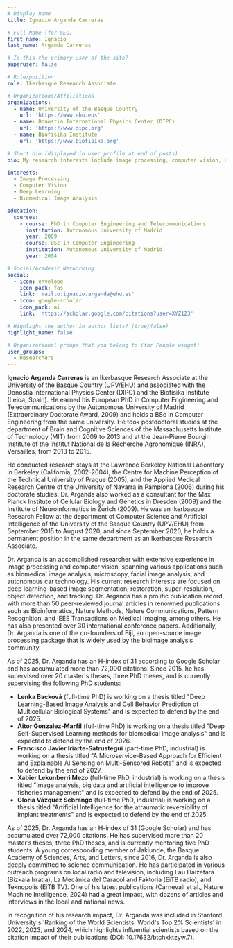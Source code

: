 ```yaml
---
# Display name
title: Ignacio Arganda Carreras

# Full Name (for SEO)
first_name: Ignacio  
last_name: Arganda Carreras

# Is this the primary user of the site?
superuser: false

# Role/position
role: Ikerbasque Research Associate

# Organizations/Affiliations
organizations:
  - name: University of the Basque Country
    url: 'https://www.ehu.eus'
  - name: Donostia International Physics Center (DIPC)
    url: 'https://www.dipc.org'
  - name: Biofisika Institute
    url: 'https://www.biofisika.org'

# Short bio (displayed in user profile at end of posts)
bio: My research interests include image processing, computer vision, and deep learning for biomedical applications.

interests:
  - Image Processing
  - Computer Vision
  - Deep Learning
  - Biomedical Image Analysis

education:
  courses:
    - course: PhD in Computer Engineering and Telecommunications
      institution: Autonomous University of Madrid
      year: 2009
    - course: BSc in Computer Engineering
      institution: Autonomous University of Madrid
      year: 2004

# Social/Academic Networking
social:
  - icon: envelope
    icon_pack: fas
    link: 'mailto:ignacio.arganda@ehu.es'
  - icon: google-scholar
    icon_pack: ai
    link: 'https://scholar.google.com/citations?user=XYZ123'

# Highlight the author in author lists? (true/false)
highlight_name: false

# Organizational groups that you belong to (for People widget)
user_groups:
  - Researchers
---
```


**Ignacio Arganda Carreras** is an Ikerbasque Research Associate at the University of the Basque Country (UPV/EHU) and associated with the Donostia International Physics Center (DIPC) and the Biofisika Institute (Leioa, Spain). He earned his European PhD in Computer Engineering and Telecommunications by the Autonomous University of Madrid (Extraordinary Doctorate Award, 2009) and holds a BSc in Computer Engineering from the same university. He took postdoctoral studies at the department of Brain and Cognitive Sciences of the Massachusetts Institute of Technology (MIT) from 2009 to 2013 and at the Jean-Pierre Bourgin Institute of the Institut National de la Recherche Agronomique (INRA), Versailles, from 2013 to 2015.

He conducted research stays at the Lawrence Berkeley National Laboratory in Berkeley (California, 2002-2004), the Centre for Machine Perception of the Technical University of Prague (2005), and the Applied Medical Research Centre of the University of Navarra in Pamplona (2006) during his doctorate studies. Dr. Arganda also worked as a consultant for the Max Planck Institute of Cellular Biology and Genetics in Dresden (2009) and the Institute of Neuroinformatics in Zurich (2009). He was an Ikerbasque Research Fellow at the department of Computer Science and Artificial Intelligence of the University of the Basque Country (UPV/EHU) from September 2015 to August 2020, and since September 2020, he holds a permanent position in the same department as an Ikerbasque Research Associate.

Dr. Arganda is an accomplished researcher with extensive experience in image processing and computer vision, spanning various applications such as biomedical image analysis, microscopy, facial image analysis, and autonomous car technology. His current research interests are focused on deep learning-based image segmentation, restoration, super-resolution, object detection, and tracking. Dr. Arganda has a prolific publication record, with more than 50 peer-reviewed journal articles in renowned publications such as Bioinformatics, Nature Methods, Nature Communications, Pattern Recognition, and IEEE Transactions on Medical Imaging, among others. He has also presented over 30 international conference papers. Additionally, Dr. Arganda is one of the co-founders of Fiji, an open-source image processing package that is widely used by the bioimage analysis community.

As of 2025, Dr. Arganda has an H-index of 31 according to Google Scholar and has accumulated more than 72,000 citations. Since 2015, he has supervised over 20 master's theses, three PhD theses, and is currently supervising the following PhD students:

* **Lenka Backová** (full-time PhD) is working on a thesis titled "Deep Learning-Based Image Analysis and Cell Behavior Prediction of Multicellular Biological Systems" and is expected to defend by the end of 2025.
* **Aitor Gonzalez-Marfil** (full-time PhD) is working on a thesis titled "Deep Self-Supervised Learning methods for biomedical image analysis" and is expected to defend by the end of 2026.
* **Francisco Javier Iriarte-Satrustegui** (part-time PhD, industrial) is working on a thesis titled "A Microservice-Based Approach for Efficient and Explainable AI Sensing on Multi-Sensored Robots" and is expected to defend by the end of 2027.
* **Xabier Lekunberri Mezo** (full-time PhD, industrial) is working on a thesis titled "Image analysis, big data and artificial intelligence to improve fisheries management" and is expected to defend by the end of 2025.
* **Gloria Vázquez Sebrango** (full-time PhD, industrial) is working on a thesis titled "Artificial Intelligence for the atraumatic reversibility of implant treatments" and is expected to defend by the end of 2025.

As of 2025, Dr. Arganda has an H-index of 31 (Google Scholar) and has accumulated over 72,000 citations. He has supervised more than 20 master’s theses, three PhD theses, and is currently mentoring five PhD students. A young corresponding member of Jakiunde, the Basque Academy of Sciences, Arts, and Letters, since 2016, Dr. Arganda is also deeply committed to science communication. He has participated in various outreach programs on local radio and television, including Lau Haizetara (Bizkaia Irratia), La Mecánica del Caracol and Faktoria (EiTB radio), and Teknopolis (EiTB TV). One of his latest publications (Carnevali et al., Nature Machine Intelligence, 2024) had a great impact, with dozens of articles and interviews in the local and national news.

In recognition of his research impact, Dr. Arganda was included in Stanford University's 'Ranking of the World Scientists: World's Top 2% Scientists' in 2022, 2023, and 2024, which highlights influential scientists based on the citation impact of their publications (DOI: 10.17632/btchxktzyw.7).
